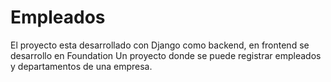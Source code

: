 # Empleados
 El proyecto esta desarrollado con Django como backend, en frontend se desarrollo en Foundation
Un proyecto donde se puede registrar empleados y departamentos de una empresa.
